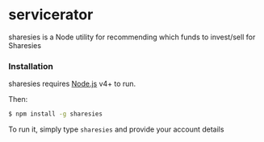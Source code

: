 # servicerator

sharesies is a Node utility for recommending which funds to invest/sell for Sharesies

### Installation

sharesies requires [Node.js](https://nodejs.org/) v4+ to run.

Then:

```sh
$ npm install -g sharesies
```

To run it, simply type ```sharesies``` and provide your account details